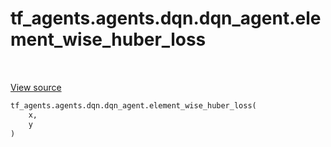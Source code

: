 <div itemscope itemtype="http://developers.google.com/ReferenceObject">
<meta itemprop="name" content="tf_agents.agents.dqn.dqn_agent.element_wise_huber_loss" />
<meta itemprop="path" content="Stable" />
</div>

# tf_agents.agents.dqn.dqn_agent.element_wise_huber_loss

<table class="tfo-notebook-buttons tfo-api" align="left">
</table>

<a target="_blank" href="https://github.com/tensorflow/agents/tree/master/tf_agents/agents/dqn/dqn_agent.py">View
source</a>

``` python
tf_agents.agents.dqn.dqn_agent.element_wise_huber_loss(
    x,
    y
)
```



<!-- Placeholder for "Used in" -->

